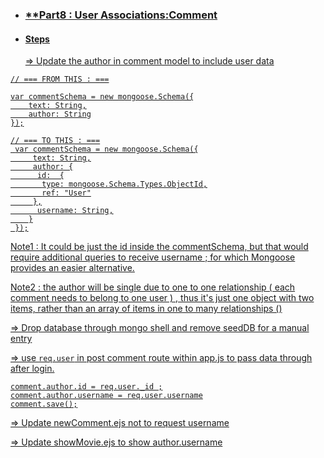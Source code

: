 * ###  <u>  **Part8 : User Associations:Comment

* #### Steps

  => Update the author in comment model to include user data

 ```
 // === FROM THIS : ===

 var commentSchema = new mongoose.Schema({
     text: String,
     author: String
 });

 // === TO THIS : ===
  var commentSchema = new mongoose.Schema({
      text: String,
      author: {
       id:  {
        type: mongoose.Schema.Types.ObjectId,
        ref: "User"
      },
       username: String,
     }
  });

 ```

 Note1 : It could be just the id inside the commentSchema, but that would require additional queries to receive username ; for which Mongoose provides an easier alternative.

 Note2 : the author will be single due to one to one relationship ( each comment needs to belong to one user ) , thus it's just one object with two items, rather than an array of items in one to many relationships ()

 => Drop database through mongo shell and remove
 seedDB for a manual entry

 => use `req.user` in post comment route within app.js to pass data through after login.

 ```
comment.author.id = req.user._id ;
comment.author.username = req.user.username
comment.save();

 ```

 => Update newComment.ejs not to request username

 => Update showMovie.ejs to show author.username
